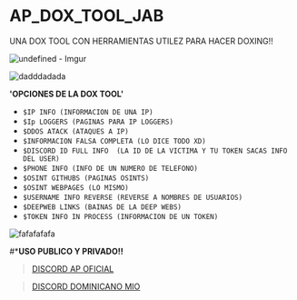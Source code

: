 # AP_DOX_TOOL_JAB
UNA DOX TOOL CON HERRAMIENTAS UTILEZ PARA HACER DOXING!!
 

 
![undefined - Imgur](https://user-images.githubusercontent.com/101432325/204171646-52bd543d-bccd-41f0-b3ac-bf53824e8a5c.gif)

![dadddadada](https://user-images.githubusercontent.com/101432325/204172744-ca8bf395-77ba-440b-b70e-1550808c2080.PNG)




**'OPCIONES DE LA DOX TOOL'**

- `$IP INFO (INFORMACION DE UNA IP)`
- `$Ip LOGGERS (PAGINAS PARA IP LOGGERS)`
- `$DDOS ATACK (ATAQUES A IP)`
- `$INFORMACION FALSA COMPLETA (LO DICE TODO XD)`
- `$DISCORD ID FULL INFO  (LA ID DE LA VICTIMA Y TU TOKEN SACAS INFO DEL USER)`
- `$PHONE INFO (INFO DE UN NUMERO DE TELEFONO)`
- `$OSINT GITHUBS (PAGINAS OSINTS)`
- `$OSINT WEBPAGES (LO MISMO)`
- `$USERNAME INFO REVERSE (REVERSE A NOMBRES DE USUARIOS)`
- `$DEEPWEB LINKS (BAINAS DE LA DEEP WEBS)`
- `$TOKEN INFO IN PROCESS (INFORMACION DE UN TOKEN)`

![fafafafafa](https://user-images.githubusercontent.com/101432325/204172381-899501e1-66b0-4c82-bf42-25cd0fc55f1e.PNG)


#***USO PUBLICO Y PRIVADO!!**


> [DISCORD AP OFICIAL](https://discord.gg/antiplague)


> [DISCORD DOMINICANO MIO](https://discord.gg/3es7CXybuw)

